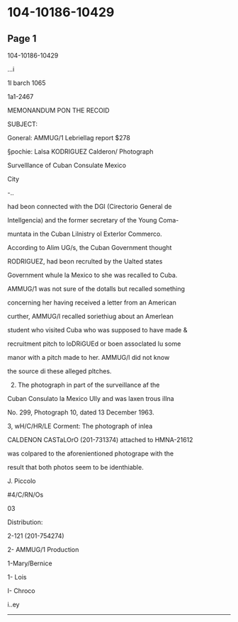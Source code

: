 # 104-10186-10429

## Page 1

104-10186-10429

...i

1l barch 1065

1a1-2467

MEMONANDUM PON THE RECOID

SUBJECT:

Goneral: AMMUG/1 Lebriellag report $278

§pochie: Lalsa KODRIGUEZ Calderon/ Photograph

Survelllance of Cuban Consulate Mexico

City

-..

had beon connected with the DGI (Cirectorio General de

Intellgencia) and the former secretary of the Young Coma-

muntata in the Cuban Lilnistry ol Exterlor Commerco.

According to Alim UG/s, the Cuban Government thought

RODRIGUEZ, had beon recrulted by the Ualted states

Government whule la Mexico to she was recalled to Cuba.

AMMUG/1 was not sure of the dotalls but recalled something

concerning her having received a letter from an American

curther, AMMUG/l recalled soriethiug about an Amerlean

student who visited Cuba who was supposed to have made &

recruitment pitch to loDRiGUEd or boen assoclated lu some

manor with a pitch made to her. AMMUG/l did not know

the source di these alleged pltches.

2. The photograph in part of the surveillance af the

Cuban Consulato la Mexico Ully and was laxen trous illna

No. 299, Photograph 10, dated 13 December 1963.

3, wH/C/HR/LE Corment: The photograph of inlea

CALDENON CASTaLOrO (201-731374) attached to HMNA-21612

was colpared to the aforenientioned photogrape with the

result that both photos seem to be identhiable.

J. Piccolo

#4/C/RN/Os

03

Distribution:

2-121 (201-754274)

2- AMMUG/1 Production

1-Mary/Bernice

1- Lois

I- Chroco

i..ey

---


